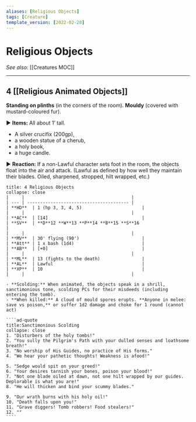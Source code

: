 ```yaml
---
aliases: [Religious Objects]
tags: [Creature]
template_version: [2022-02-28]
---
```

# Religious Objects
*See also:* [[Creatures MOC]]
___
## 4 [[Religious Animated Objects]]
**Standing on plinths** (in the corners of the room).
**Mouldy** (covered with mustard-coloured fur).

▶ **Items:** All about 1’ tall.
- A silver crucifix (200gp), 
- a wooden statue of a cherub, 
- a holy book, 
- a huge candle.

▶ **Reaction:** If a non-Lawful character sets foot in the room, the objects float into the air and attack. (Lawful as defined by how well they maintain their blades. Oiled, sharpened, stropped, hilt wrapped, etc.)

`````ad-bug
title: 4 Religious Objects
collapse: close
|     |                                         |
| --- | --------------------------------------- |
| **HD**  | 1 (hp 3, 3, 4, 5)                       |
|     |                                         |
| **AC**  | [14]                                    |
| **SV**  | **D**12 **W**13 **P**14 **B**15 **S**16                     |
|     |                                         |
| **MV**  | 30' flying (90')                        |
| **Att** | 1 x bash (1d4)                          |
| **AB**  | [+0]                                    |
|     |                                         |
| **ML**  | 13 (fights to the death)                |
| **AL**  | Lawful                                  |
| **XP**  | 10                                      |
|     |                                         |

- **Scolding:** When animated, the objects speak in a shrill, sanctimonious tone, scolding PCs for their misdeeds (including entering the tomb).
- **When killed:** A cloud of mould spores erupts. **Anyone in melee: save vs poison,** or suffer 1d2 damage and choke for 1 round (cannot act)

````ad-quote
title:Sanctimonious Scolding
collapse: close
1. "Disturbers of the holy tombs!"
2. "You sully the Pilgrim's Path with your dulled senses and loathsome breath!"
3. "No worship of His Guides, no practice of His forms."
4. "We hear your pathetic thoughts! Weakness is afood!"

5. "Sedge would spit on your greed!"
6. "Your desires tarnish your bones, poison your blood!"
7. "Not one blade oiled at dawn, not one hilt wrapped by our guides. Deplorable is what you are!"
8. "He will thicken and bind your scummy blades."

9. "Our wrath burns with his holy oil!"
10. "Death falls upon you!"
11. "Grave diggers! Tomb robbers! Food stealers!"
12. ""
````
`````
